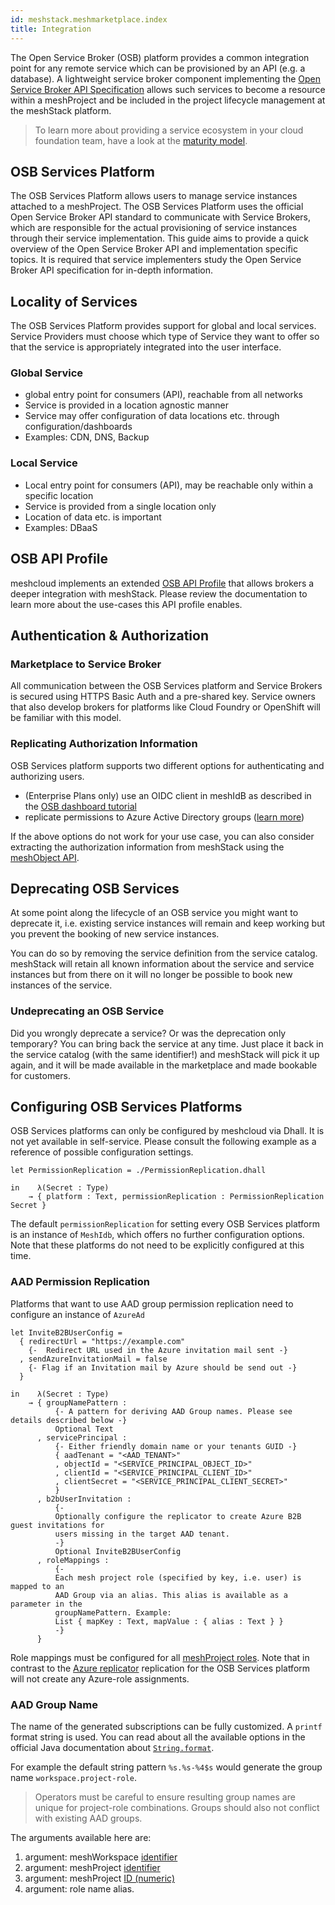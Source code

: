 ```yaml
---
id: meshstack.meshmarketplace.index
title: Integration
---
```


The Open Service Broker (OSB) platform provides a common integration point for any remote service which can be provisioned by an API (e.g. a database). A lightweight service broker component implementing the [Open Service Broker API Specification](https://github.com/openservicebrokerapi/servicebroker/blob/v2.14/spec.md) allows such services to become a resource within a meshProject and be included in the project lifecycle management at the meshStack platform.

> To learn more about providing a service ecosystem in your cloud foundation team, have a look at the [maturity model](https://cloudfoundation.meshcloud.io/maturity-model/service-ecosystem/).

## OSB Services Platform

The OSB Services Platform allows users to manage service instances attached to a meshProject. The OSB Services Platform uses the official Open Service Broker API standard to communicate with Service Brokers, which are responsible for the actual provisioning of service instances through their service implementation. This guide aims to provide a quick overview of the Open Service Broker API and implementation specific topics. It is required that service implementers study the Open Service Broker API specification for in-depth information.

## Locality of Services

The OSB Services Platform provides support for global and local services. Service Providers must choose which type of Service they want to offer so that the service is appropriately integrated into the user interface.

### Global Service

- global entry point for consumers (API), reachable from all networks
- Service is provided in a location agnostic manner
- Service may offer configuration of data locations etc. through configuration/dashboards
- Examples: CDN, DNS, Backup

### Local Service

- Local entry point for consumers (API), may be reachable only within a specific location
- Service is provided from a single location only
- Location of data etc. is important
- Examples: DBaaS

## OSB API Profile

meshcloud implements an extended [OSB API Profile](./meshstack.meshmarketplace.profile.md) that allows brokers a deeper integration with meshStack. Please review the documentation to learn more about the use-cases this API profile enables.

## Authentication & Authorization

### Marketplace to Service Broker

All communication between the OSB Services platform and Service Brokers is secured using HTTPS Basic Auth and a pre-shared key. Service owners that also develop brokers for platforms like Cloud Foundry or OpenShift will be familiar with this model.

### Replicating Authorization Information

OSB Services platform supports two different options for authenticating and authorizing users.

- (Enterprise Plans only) use an OIDC client in meshIdB as described in the [OSB dashboard tutorial](./meshstack.meshmarketplace.dashboard-tutorial.md)
- replicate permissions to Azure Active Directory groups ([learn more](#aad-permission-replication))

If the above options do not work for your use case, you can also consider extracting the authorization information from meshStack
using the [meshObject API](/api/).

## Deprecating OSB Services

At some point along the lifecycle of an OSB service you might want to deprecate it, i.e. existing service instances will
remain and keep working but you prevent the booking of new service instances.

You can do so by removing the service definition from the service catalog. meshStack will retain all known information about
the service and service instances but from there on it will no longer be possible to book new instances of
the service.

### Undeprecating an OSB Service

Did you wrongly deprecate a service? Or was the deprecation only temporary? You can bring back the service at any time.
Just place it back in the service catalog (with the same identifier!) and meshStack will pick it up again, and it will be
made available in the marketplace and made bookable for customers.

## Configuring OSB Services Platforms

OSB Services platforms can only be configured by meshcloud via Dhall. It is not yet available in self-service. Please consult the following example as a reference of possible configuration settings.

```dhall
let PermissionReplication = ./PermissionReplication.dhall

in    λ(Secret : Type)
    → { platform : Text, permissionReplication : PermissionReplication Secret }
```

The default `permissionReplication` for setting every OSB Services platform is an instance of `MeshIdb`, which
offers no further configuration options. Note that these platforms do not need to be explicitly configured at this time.

### AAD Permission Replication

Platforms that want to use AAD group permission replication need to configure an instance of `AzureAd`

```dhall
let InviteB2BUserConfig =
  { redirectUrl = "https://example.com"
    {-  Redirect URL used in the Azure invitation mail sent -}
  , sendAzureInvitationMail = false
    {- Flag if an Invitation mail by Azure should be send out -}
  }

in    λ(Secret : Type)
    → { groupNamePattern :
          {- A pattern for deriving AAD Group names. Please see details described below -}
          Optional Text
      , servicePrincipal :
          {- Either friendly domain name or your tenants GUID -}
          { aadTenant = "<AAD_TENANT>"
          , objectId = "<SERVICE_PRINCIPAL_OBJECT_ID>"
          , clientId = "<SERVICE_PRINCIPAL_CLIENT_ID>"
          , clientSecret = "<SERVICE_PRINCIPAL_CLIENT_SECRET>"
          }
      , b2bUserInvitation :
          {-
          Optionally configure the replicator to create Azure B2B guest invitations for
          users missing in the target AAD tenant.
          -}
          Optional InviteB2BUserConfig
      , roleMappings :
          {-
          Each mesh project role (specified by key, i.e. user) is mapped to an
          AAD Group via an alias. This alias is available as a parameter in the
          groupNamePattern. Example:
          List { mapKey : Text, mapValue : { alias : Text } }
          -}
      }
```

Role mappings must be configured for all [meshProject roles](./meshcloud.project.md#project-roles). Note that in
contrast to the [Azure replicator](meshstack.azure.index.md) replication for the OSB Services platform will not create any
Azure-role assignments.

### AAD Group Name

The name of the generated subscriptions can be fully customized. A `printf` format string is used. You can read about all the available options in the official Java documentation about [`String.format`](https://docs.oracle.com/javase/8/docs/api/java/util/Formatter.html#syntax).

For example the default string pattern `%s.%s-%4$s` would generate the group name `workspace.project-role`.

> Operators must be careful to ensure resulting group names are unique for project-role combinations. Groups should also not conflict with existing AAD groups.

The arguments available here are:

1. argument: meshWorkspace [identifier](./meshstack.identifiers.md)
2. argument: meshProject [identifier](./meshstack.identifiers.md)
3. argument: meshProject [ID (numeric)](./meshstack.identifiers.md)
4. argument: role name alias.
